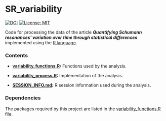 # SR_variability

[![DOI](https://zenodo.org/badge/523433378.svg)](https://zenodo.org/badge/latestdoi/523433378)
[![License: MIT](https://img.shields.io/badge/License-MIT-yellow.svg)](https://opensource.org/licenses/MIT)

Code for processing the data of the article ***Quantifying Schumann resonances' variation over time through statistical differences*** implemented using the [R language](https://www.r-project.org/).

### Contents

* **[variability_functions.R](variability_functions.R):** Functions used by the analysis.

* **[variability_process.R](variability_process.R):** Implementation of the analysis.

* **[SESSION_INFO.md](SESSION_INFO.md):** R session information used during the analysis.

### Dependencies

The packages required by this project are listed in the [variability_functions.R](variability_functions.R) file.
